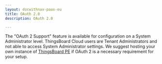 ```yaml
---
layout: docwithnav-paas-eu
title: OAuth 2.0
description: OAuth 2.0

---
```


The "OAuth 2 Support" feature is available for configuration on a System Administrator level. 
ThingsBoard Cloud users are Tenant Administrators and not able to access System Administrator settings.
We suggest hosting your own instance of [ThingsBoard PE](/thingsboard-learning/docs/user-guide/install/pe/installation-options/) if OAuth 2 is a necessary requirement for your setup.